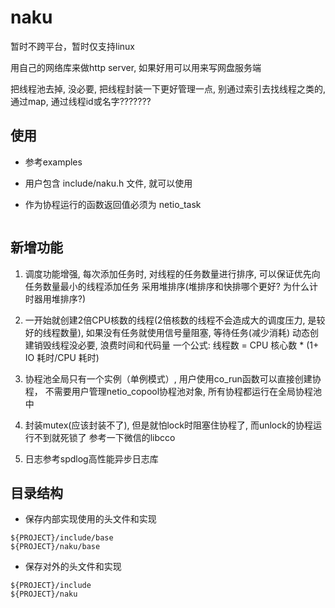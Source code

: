 # naku

暂时不跨平台，暂时仅支持linux

用自己的网络库来做http server, 如果好用可以用来写网盘服务端




把线程池去掉, 没必要, 把线程封装一下更好管理一点, 别通过索引去找线程之类的, 通过map, 通过线程id或名字???????



## 使用

- 参考examples
- 用户包含 include/naku.h 文件, 就可以使用

- 作为协程运行的函数返回值必须为 netio_task

```
```

## 新增功能

1. 调度功能增强, 每次添加任务时, 对线程的任务数量进行排序, 可以保证优先向任务数量最小的线程添加任务
   采用堆排序(堆排序和快排哪个更好? 为什么计时器用堆排序?)

2. 一开始就创建2倍CPU核数的线程(2倍核数的线程不会造成大的调度压力, 是较好的线程数量),
   如果没有任务就使用信号量阻塞, 等待任务(减少消耗) 动态创建销毁线程没必要, 浪费时间和代码量
   一个公式: 线程数 = CPU 核心数 * (1+ IO 耗时/CPU 耗时)

3. 协程池全局只有一个实例（单例模式）, 用户使用co_run函数可以直接创建协程，
   不需要用户管理netio_copool协程池对象, 所有协程都运行在全局协程池中

4. 封装mutex(应该封装不了), 但是就怕lock时阻塞住协程了, 而unlock的协程运行不到就死锁了
   参考一下微信的libcco

5. 日志参考spdlog高性能异步日志库

## 目录结构

- 保存内部实现使用的头文件和实现

```
${PROJECT}/include/base
${PROJECT}/naku/base
```

- 保存对外的头文件和实现

```
${PROJECT}/include
${PROJECT}/naku
```

